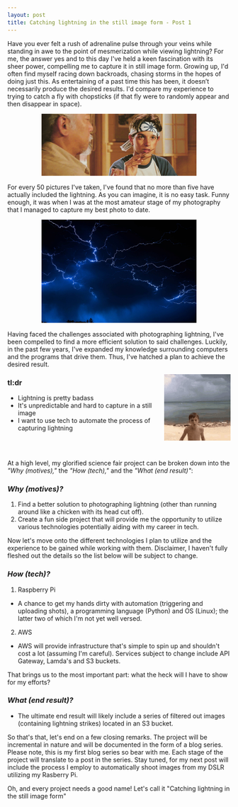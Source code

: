```yaml
---
layout: post
title: Catching lightning in the still image form - Post 1
---
```


Have you ever felt a rush of adrenaline pulse through your veins while standing in awe to the point of mesmerization while viewing lightning? For me, the answer yes and to this day I've held a keen fascination with its sheer power, compelling me to capture it in still image form. Growing up, I'd often find myself racing down backroads, chasing storms in the hopes of doing just this. As entertaining of a past time this has been, it doesn’t necessarily produce the desired results.  I'd compare my experience to trying to catch a fly with chopsticks (if that fly were to randomly appear and then disappear in space). 

<div style="text-align:center"><img src="../images/fly-chopsticks.gif" width="350"></div>

For every 50 pictures I've taken, I've found that no more than five have actually included the lightning. As you can imagine, it is no easy task. Funny enough, it was when I was at the most amateur stage of my photography that I managed to capture my best photo to date. 

<div style="text-align:center"><img src="../images/lightning.jpg" width="350"></div>

Having faced the challenges associated with photographing lightning, I've been compelled to find a more efficient solution to said challenges. Luckily, in the past few years, I've expanded my knowledge surrounding computers and the programs that drive them. Thus, I've hatched a plan to achieve the desired result. 

<img style="float: right" src="../images/tenor.gif" width="150">

### **tl:dr**
- Lightning is pretty badass
- It's unpredictable and hard to capture in a still image
- I want to use tech to automate the process of capturing lightning 

<br/><br/>

At a high level, my glorified science fair project can be broken down into the *"Why (motives),"* the *"How (tech),"* and the *"What (end result)"*:

### *Why (motives)?*

1. Find a better solution to photographing lightning (other than running around like a chicken with its head cut off).
2. Create a fun side project that will provide me the opportunity to utilize various technologies potentially aiding with my career in tech. 

Now let's move onto the different technologies I plan to utilize and the experience to be gained while working with them. Disclaimer, I haven't fully fleshed out the details so the list below will be subject to change. 

### *How (tech)?*
1. Raspberry Pi 
* A chance to get my hands dirty with automation (triggering and uploading shots), a programming language (Python) and OS (Linux); the latter two of which I'm not yet well versed. 
2. AWS
* AWS will provide infrastructure that's simple to spin up and shouldn't cost a lot (assuming I'm careful). Services subject to change include API Gateway, Lamda's and S3 buckets. 
        
That brings us to the most important part: what the heck will I have to show for my efforts?

### *What (end result)?*
* The ultimate end result will likely include a series of filtered out images (containing lightning strikes) located in an S3 bucket. 

So that's that, let's end on a few closing remarks. The project will be incremental in nature and will be documented in the form of a blog series. Please note, this is my first blog series so bear with me. Each stage of the project will translate to a post in the series. Stay tuned, for my next post will include the process I employ to automatically shoot images from my DSLR utilizing my Rasberry Pi. 

Oh, and every project needs a good name! Let's call it "Catching lightning in the still image form"

